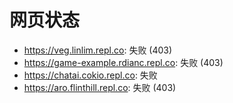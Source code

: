# 网页状态
- https://veg.linlim.repl.co: 失败 (403)
- https://game-example.rdianc.repl.co: 失败 (403)
- https://chatai.cokio.repl.co: 失败
- https://aro.flinthill.repl.co: 失败 (403)
